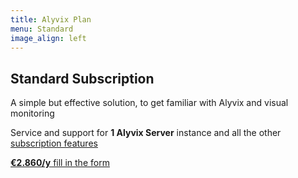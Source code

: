 ```yaml
---
title: Alyvix Plan
menu: Standard
image_align: left
---
```


## **Standard** Subscription

A simple but effective solution, to get familiar with Alyvix and visual monitoring

Service and support for **1 Alyvix Server** instance and all the other [subscription features](#plans)

[**€2.860/y** fill in the form](..\_subscription_standard\contact_form?classes=btn,btn-primary,btn-lg&target=_blank)
